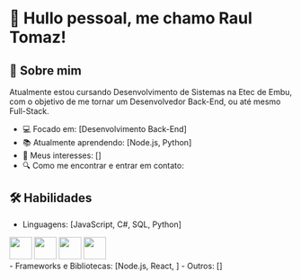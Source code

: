 # 👋 Hullo pessoal, me chamo Raul Tomaz!

## 🚀 Sobre mim
Atualmente estou cursando Desenvolvimento de Sistemas na Etec de Embu, com o objetivo de me tornar um Desenvolvedor
Back-End, ou até mesmo Full-Stack.
- 💻 Focado em: [Desenvolvimento Back-End]
- 📚 Atualmente aprendendo: [Node.js, Python]
- 🎯 Meus interesses: []
- 🔍 Como me encontrar e entrar em contato:
<div>
<a src="https://www.instagram.com/raul.tomaz/">
</div>
  
## 🛠️ Habilidades
- Linguagens: [JavaScript, C#, SQL, Python]
<div>
<img src="https://cdn.jsdelivr.net/gh/devicons/devicon@latest/icons/javascript/javascript-original.svg" width="40" height="40"/>
<img src="https://cdn.jsdelivr.net/gh/devicons/devicon@latest/icons/csharp/csharp-original.svg" width="40" height="40"/>
<img src="https://cdn.jsdelivr.net/gh/devicons/devicon@latest/icons/mysql/mysql-original.svg" width="40" height="40"/>
<img src="https://icongr.am/devicon/python-original.svg?size=94&color=f3ecec" width="40" height="40"/>
</div>
- Frameworks e Bibliotecas: [Node.js, React, ]
- Outros: []
